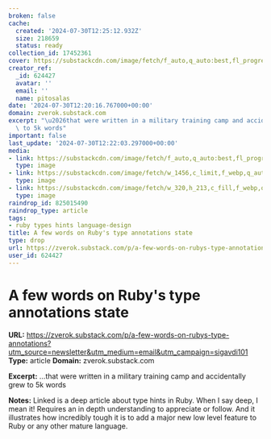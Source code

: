 ```yaml
---
broken: false
cache:
  created: '2024-07-30T12:25:12.932Z'
  size: 218659
  status: ready
collection_id: 17452361
cover: https://substackcdn.com/image/fetch/f_auto,q_auto:best,fl_progressive:steep/https%3A%2F%2Fzverok.substack.com%2Ftwitter%2Fsubscribe-card.jpg%3Fv%3D297493033%26version%3D9
creator_ref:
  _id: 624427
  avatar: ''
  email: ''
  name: pitosalas
date: '2024-07-30T12:20:16.767000+00:00'
domain: zverok.substack.com
excerpt: "\u2026that were written in a military training camp and accidentally grew\
  \ to 5k words"
important: false
last_update: '2024-07-30T12:22:03.297000+00:00'
media:
- link: https://substackcdn.com/image/fetch/f_auto,q_auto:best,fl_progressive:steep/https%3A%2F%2Fzverok.substack.com%2Ftwitter%2Fsubscribe-card.jpg%3Fv%3D297493033%26version%3D9
  type: image
- link: https://substackcdn.com/image/fetch/w_1456,c_limit,f_webp,q_auto:good,fl_progressive:steep/https%3A%2F%2Fsubstack-post-media.s3.amazonaws.com%2Fpublic%2Fimages%2Fda8ee637-ae49-4031-bd70-e0ecaa209a20_646x179.png
  type: image
- link: https://substackcdn.com/image/fetch/w_320,h_213,c_fill,f_webp,q_auto:good,fl_progressive:steep,g_center/https%3A%2F%2Fsubstack-post-media.s3.amazonaws.com%2Fpublic%2Fimages%2F48e6bb08-0239-4314-b995-092ca36a195d_506x203.png
  type: image
raindrop_id: 825015490
raindrop_type: article
tags:
- ruby types hints language-design
title: A few words on Ruby's type annotations state
type: drop
url: https://zverok.substack.com/p/a-few-words-on-rubys-type-annotations?utm_source=newsletter&utm_medium=email&utm_campaign=sigavdi101
user_id: 624427
---
```


# A few words on Ruby's type annotations state

**URL:** https://zverok.substack.com/p/a-few-words-on-rubys-type-annotations?utm_source=newsletter&utm_medium=email&utm_campaign=sigavdi101
**Type:** article
**Domain:** zverok.substack.com

**Excerpt:** …that were written in a military training camp and accidentally grew to 5k words

**Notes:**
Linked is a deep article about type hints in Ruby. When I say deep, I mean it! Requires an in depth understanding to appreciate or follow. And it illustrates how incredibly tough it is to add a major new low level feature to Ruby or any other mature language. 
